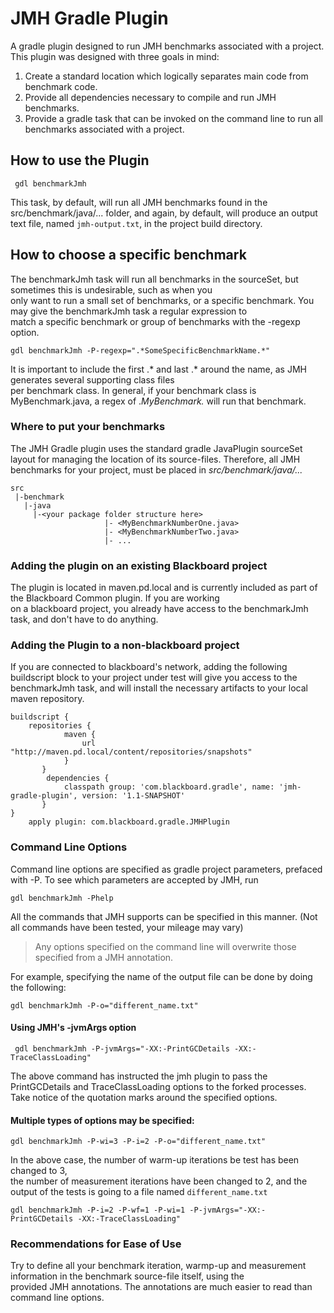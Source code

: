 # JMH Gradle Plugin #
A gradle plugin designed to run JMH benchmarks associated with a project. This plugin was designed with three goals in mind:

1. Create a standard location which logically separates main code from benchmark code.
2. Provide all dependencies necessary to compile and run JMH benchmarks.
3. Provide a gradle task that can be invoked on the command line to run all benchmarks associated with a project.

## How to use the Plugin ##

```
 gdl benchmarkJmh
```

This task, by default, will run all JMH benchmarks found in the src/benchmark/java/... folder, and
again, by default, will produce an output text file, named `jmh-output.txt`, in the project build directory.  

## How to choose a specific benchmark ##

The benchmarkJmh task will run all benchmarks in the sourceSet, but sometimes this is undesirable, such as when you  
only want to run a small set of benchmarks, or a specific benchmark. You may give the benchmarkJmh task a regular expression to  
match a specific benchmark or group of benchmarks with the -regexp option.

```
gdl benchmarkJmh -P-regexp=".*SomeSpecificBenchmarkName.*"
```

It is important to include the first .* and last .* around the name, as JMH generates several supporting class files  
per benchmark class. In general, if your benchmark class is MyBenchmark.java, a regex of .*MyBenchmark.* will run that benchmark.

### Where to put your benchmarks ###
The JMH Gradle plugin uses the standard gradle JavaPlugin sourceSet layout for managing the location of its source-files. Therefore,
all JMH benchmarks for your project, must be placed in *src/benchmark/java/...*  

```
src
 |-benchmark
   |-java
     |-<your package folder structure here>  
                     |- <MyBenchmarkNumberOne.java>
                     |- <MyBenchmarkNumberTwo.java>
                     |- ...
```


### Adding the plugin on an existing Blackboard project ###
The plugin is located in maven.pd.local and is currently included as part of the Blackboard Common plugin. If you are working  
on a blackboard project, you already have access to the benchmarkJmh task, and don't have to do anything.


### Adding the Plugin to a non-blackboard project ###
If you are connected to blackboard's network, adding the following buildscript block to your project under test will
give you access to the benchmarkJmh task, and will install the necessary artifacts to your local maven repository.

```
buildscript {
    repositories {
            maven {
                url "http://maven.pd.local/content/repositories/snapshots"
            }
       }
        dependencies {
            classpath group: 'com.blackboard.gradle', name: 'jmh-gradle-plugin', version: '1.1-SNAPSHOT'
       }
}
    apply plugin: com.blackboard.gradle.JMHPlugin
```

### Command Line Options ###
Command line options are specified as gradle project parameters, prefaced with -P.
To see which parameters are accepted by JMH, run

```gdl benchmarkJmh -Phelp```

All the commands that JMH supports can be specified in this manner. (Not all commands have been tested, your mileage may vary)


> Any options specified on the command line will overwrite those specified from a JMH annotation.  


For example, specifying the name of the output file can be done by doing the following:

`
gdl benchmarkJmh -P-o="different_name.txt"
`

#### Using JMH's -jvmArgs option ####

` gdl benchmarkJmh -P-jvmArgs="-XX:-PrintGCDetails -XX:-TraceClassLoading"`

The above command has instructed the jmh plugin to pass the PrintGCDetails and TraceClassLoading options to the forked
processes.  Take notice of the quotation marks around the specified options.

#### Multiple types of options may be specified: ####

`gdl benchmarkJmh -P-wi=3 -P-i=2 -P-o="different_name.txt"`


In the above case, the number of warm-up iterations be test has been changed to 3,  
the number of measurement iterations have been changed to 2,
and the output of the tests is going to a file named `different_name.txt`  

`gdl benchmarkJmh -P-i=2 -P-wf=1 -P-wi=1 -P-jvmArgs="-XX:-PrintGCDetails -XX:-TraceClassLoading"`

### Recommendations for Ease of Use ###
Try to define all your benchmark iteration, warmp-up and measurement information in the benchmark source-file itself, using the  
provided JMH annotations. The annotations are much easier to read than command line options.
